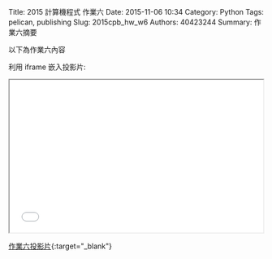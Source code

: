 Title: 2015 計算機程式 作業六
Date: 2015-11-06 10:34
Category: Python
Tags: pelican, publishing
Slug: 2015cpb_hw_w6
Authors: 40423244
Summary: 作業六摘要

以下為作業六內容

利用 iframe 嵌入投影片:

<iframe src="40423244_cp_w6_p.html" width="500" height="300"></iframe>

[作業六投影片](40423244_cp_w6_p.html){:target="_blank"}
